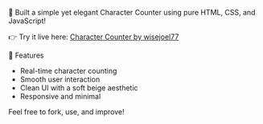 🎯 Built a simple yet elegant Character Counter using pure HTML, CSS, and JavaScript! 

👉 Try it live here: [Character Counter by wisejoel77](https://wisejoel77.github.io/character-counter/)

🚀 Features
- Real-time character counting
- Smooth user interaction
- Clean UI with a soft beige aesthetic
- Responsive and minimal

Feel free to fork, use, and improve!

